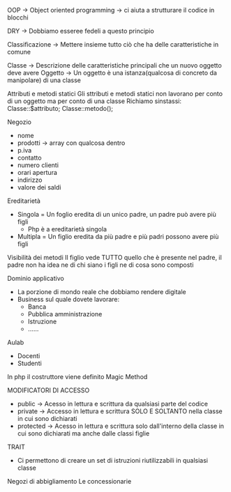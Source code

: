 OOP -> Object oriented programming -> ci aiuta a strutturare il codice in blocchi

DRY -> Dobbiamo esseree fedeli a questo principio

Classificazione -> Mettere insieme tutto ciò che ha delle caratteristiche in comune

Classe -> Descrizione delle caratteristiche principali che un nuovo oggetto deve avere
Oggetto -> Un oggetto è una istanza(qualcosa di concreto da manipolare) di una classe

Attributi e metodi statici
Gli sttributi e metodi statici non lavorano per conto di un oggetto ma per conto di una classe
Richiamo sinstassi:
Classe::$attributo;
Classe::metodo();


Negozio
- nome
- prodotti -> array con qualcosa dentro
- p.iva
- contatto
- numero clienti
- orari apertura
- indirizzo
- valore dei saldi

Ereditarietà
- Singola = Un foglio eredita di un unico padre, un padre può avere più figli
    - Php è a ereditarietà singola
- Multipla = Un figlio eredita da più padre e più padri possono avere più figli

Visibilità dei metodi
Il figlio vede TUTTO quello che è presente nel padre, il padre non ha idea ne di chi siano i figli ne di cosa sono composti

Dominio applicativo
- La porzione di mondo reale che dobbiamo rendere digitale
- Business sul quale dovete lavorare:
    - Banca
    - Pubblica amministrazione
    - Istruzione
    - ......

Aulab
- Docenti
- Studenti

In php il costruttore viene definito Magic Method

MODIFICATORI DI ACCESSO
- public -> Acesso in lettura e scrittura da qualsiasi parte del codice
- private -> Accesso in lettura e scrittura SOLO E SOLTANTO nella classe in cui sono dichiarati
- protected -> Acesso in lettura e scrittura solo dall'interno della classe in cui sono dichiarati ma anche dalle classi figlie

TRAIT
- Ci permettono di creare un set di istruzioni riutilizzabili in qualsiasi classe


Negozi di abbigliamento
Le concessionarie